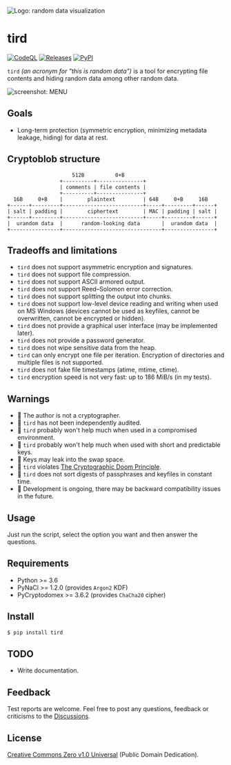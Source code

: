 ![Logo: random data visualization](https://i.imgur.com/SB44MiB.png)

# tird

[![CodeQL](https://github.com/hakavlad/tird/actions/workflows/github-code-scanning/codeql/badge.svg)](https://github.com/hakavlad/tird/actions/workflows/github-code-scanning/codeql)
[![Releases](https://img.shields.io/github/v/release/hakavlad/tird)](https://github.com/hakavlad/tird/releases)
[![PyPI](https://img.shields.io/pypi/v/tird?color=blue&label=PyPI)](https://pypi.org/project/tird/)

`tird` *(an acronym for "this is random data")* is a tool for encrypting file contents and hiding random data among other random data.

![screenshot: MENU](https://i.imgur.com/37GEudr.png)

## Goals

- Long-term protection (symmetric encryption,  minimizing metadata leakage, hiding) for data at rest.

## Cryptoblob structure
```
                     512B          0+B
                 +----------+---------------+
                 | comments | file contents |
                 +----------+---------------+
  16B     0+B    |        plaintext         | 64B     0+B     16B
+------+---------+--------------------------+-----+---------+------+
| salt | padding |        ciphertext        | MAC | padding | salt |
+------+---------+--------------------------+-----+---------+------+
|  urandom data  |      random-looking data       |  urandom data  |
+----------------+--------------------------------+----------------+
```

## Tradeoffs and limitations

- `tird` does not support asymmetric encryption and signatures.
- `tird` does not support file compression.
- `tird` does not support ASCII armored output.
- `tird` does not support Reed–Solomon error correction.
- `tird` does not support splitting the output into chunks.
- `tird` does not support low-level device reading and writing when used on MS Windows (devices cannot be used as keyfiles, cannot be overwritten, cannot be encrypted or hidden).
- `tird` does not provide a graphical user interface (may be implemented later).
- `tird` does not provide a password generator.
- `tird` does not wipe sensitive data from the heap.
- `tird` can only encrypt one file per iteration. Encryption of directories and multiple files is not supported.
- `tird` does not fake file timestamps (atime, mtime, ctime).
- `tird` encryption speed is not very fast: up to 186 MiB/s (in my tests).

## Warnings

- 🚩 The author is not a cryptographer.
- 🚩 `tird` has not been independently audited.
- 🚩 `tird` probably won't help much when used in a compromised environment.
- 🚩 `tird` probably won't help much when used with short and predictable keys.
- 🚩 Keys may leak into the swap space.
- 🚩 `tird` violates [The Cryptographic Doom Principle](https://moxie.org/2011/12/13/the-cryptographic-doom-principle.html).
- 🚩 `tird` does not sort digests of passphrases and keyfiles in constant time.
- 🚩 Development is ongoing, there may be backward compatibility issues in the future.

## Usage

Just run the script, select the option you want and then answer the questions.

## Requirements

- Python >= 3.6
- PyNaCl >= 1.2.0 (provides `Argon2` KDF)
- PyCryptodomex >= 3.6.2 (provides `ChaCha20` cipher)

## Install

```bash
$ pip install tird
```

## TODO

- Write documentation.

## Feedback

Test reports are welcome. Feel free to post any questions, feedback or criticisms to the [Discussions](https://github.com/hakavlad/tird/discussions).

## License

[Creative Commons Zero v1.0 Universal](https://github.com/hakavlad/tird/blob/main/LICENSE) (Public Domain Dedication).
